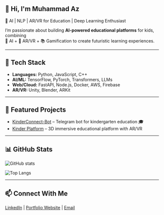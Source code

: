 
##  👋 Hi, I'm Muhammad Az
🚀 AI | NLP | AR/VR for Education | Deep Learning Enthusiast  

I’m passionate about building **AI-powered educational platforms** for kids, combining  
🤖 AI + 🎨 AR/VR + 📚 Gamification to create futuristic learning experiences.  

---

## 🔧 Tech Stack
- **Languages:** Python, JavaScript, C++  
- **AI/ML:** TensorFlow, PyTorch, Transformers, LLMs  
- **Web/Cloud:** FastAPI, Node.js, Docker, AWS, Firebase  
- **AR/VR:** Unity, Blender, ARKit  

---

## 🌟 Featured Projects
- [KinderConnect-Bot](https://github.com/MohammadAz772/KinderConnect-Bot) – Telegram bot for kindergarten education 🎓  
- [Kinder Platform](https://github.com/MohammadAz772/kinder) – 3D immersive educational platform with AR/VR  

---

## 📊 GitHub Stats
![GitHub stats](https://github-readme-stats.vercel.app/api?username=MohammadAz772&show_icons=true&theme=radical)

![Top Langs](https://github-readme-stats.vercel.app/api/top-langs/?username=MohammadAz772&layout=compact&theme=radical)

---

## 📫 Connect With Me
[LinkedIn](https://linkedin.com/in/muhammed-abi-alzabib772) | [Portfolio Website](www.behance.net/Muhammad-Abi-Alzabib) | [Email](mailto:mhdzabib2002@gmail.com)


